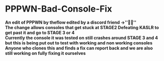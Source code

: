# PPPWN-Bad-Console-Fix
**An edit of PPPWN by theflow edited by a discord friend ->''😶‍🌫️''**  
**The change allows consoles that get stuck at STAGE2 Defeating KASLR to get past it and go to STAGE 3 or 4**   
**Currently the console it was tested on still crashes around STAGE 3 and 4 but this is being put out to test with working and non working consoles**    
**Anyone who clones this and finds a fix can report back and we are also still working on fully fixing it ourselves**  


